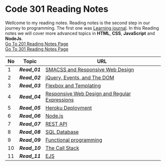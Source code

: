 # Code 301 Reading Notes
Wellcome to my reading notes. Reading notes is the second step in our journey to programming. The first one was [Learning journal](https://ahmadhirthani.github.io/learning-journal/).
In this Reading notes we will cover more advanced topics in **HTML**, **CSS**, **JavaScript** and  **NodeJs**.  
[Go To 201 Reading Notes Page](https://ahmadhirthani.github.io/reading-notes/201notes)  
[Go To 301 Reading Notes Page](https://ahmadhirthani.github.io/reading-notes/301notes)



**No** | **Topic** | **URL**
--- | --- | ---
1   | *__Read_01__* | [SMACSS and Responsive Web Design](https://ahmadhirthani.github.io/reading-notes/301notes/class-01)
2   | *__Read_02__* | [jQuery, Events, and The DOM](https://ahmadhirthani.github.io/reading-notes/301notes/class-02)
3   | *__Read_03__* | [Flexbox and Templating](https://ahmadhirthani.github.io/reading-notes/301notes/class-03)
4   | *__Read_04__* | [Responsive Web Design and Regular Expressions](https://ahmadhirthani.github.io/reading-notes/301notes/class-04)
5   | *__Read_05__* | [Heroku Deployment](https://ahmadhirthani.github.io/reading-notes/301notes/class-05)
6   | *__Read_06__* | [Node.js](https://ahmadhirthani.github.io/reading-notes/301notes/class-06)
7   | *__Read_07__* | [REST API](https://ahmadhirthani.github.io/reading-notes/301notes/class-07)
8   | *__Read_08__* | [SQL Database](https://ahmadhirthani.github.io/reading-notes/301notes/class-08)
9   | *__Read_09__* | [Functional programming](https://ahmadhirthani.github.io/reading-notes/301notes/class-09)
10  | *__Read_10__* | [The Call Stack](https://ahmadhirthani.github.io/reading-notes/301notes/class-10)
11  | *__Read_11__* | [EJS](https://ahmadhirthani.github.io/reading-notes/301notes/class-11)


















